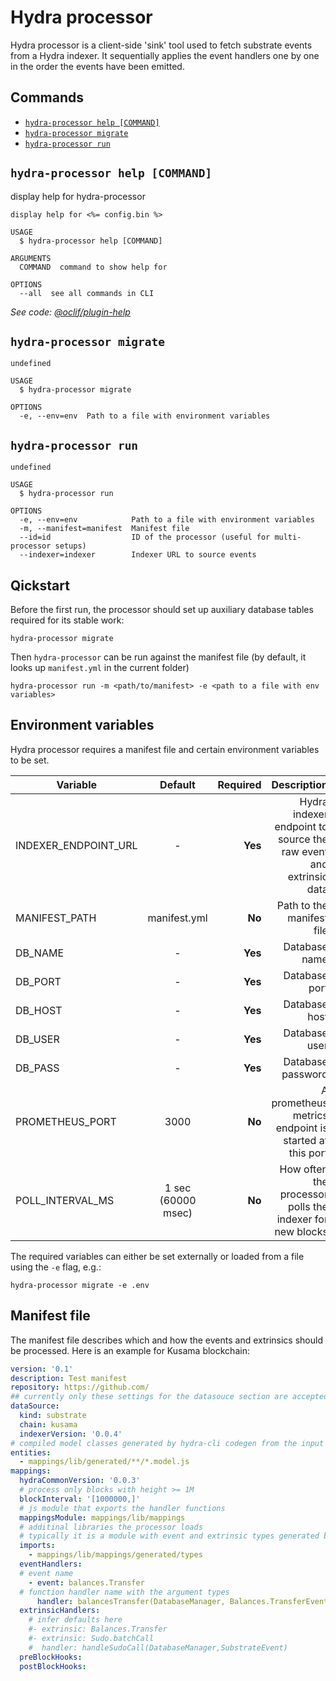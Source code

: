 # Hydra processor

Hydra processor is a client-side 'sink' tool used to fetch substrate events from a Hydra indexer.
It sequentially applies the event handlers one by one in the order the events have been emitted.


## Commands
<!-- commands -->
* [`hydra-processor help [COMMAND]`](#hydra-processor-help-command)
* [`hydra-processor migrate`](#hydra-processor-migrate)
* [`hydra-processor run`](#hydra-processor-run)

## `hydra-processor help [COMMAND]`

display help for hydra-processor

```
display help for <%= config.bin %>

USAGE
  $ hydra-processor help [COMMAND]

ARGUMENTS
  COMMAND  command to show help for

OPTIONS
  --all  see all commands in CLI
```

_See code: [@oclif/plugin-help](https://github.com/oclif/plugin-help/blob/v2.2.3/src/commands/help.ts)_

## `hydra-processor migrate`

```
undefined

USAGE
  $ hydra-processor migrate

OPTIONS
  -e, --env=env  Path to a file with environment variables
```

## `hydra-processor run`

```
undefined

USAGE
  $ hydra-processor run

OPTIONS
  -e, --env=env            Path to a file with environment variables
  -m, --manifest=manifest  Manifest file
  --id=id                  ID of the processor (useful for multi-processor setups)
  --indexer=indexer        Indexer URL to source events
```
<!-- commandsstop -->

## Qickstart

Before the first run, the processor should set up auxiliary database tables required for its stable work:

```
hydra-processor migrate 
```

Then `hydra-processor` can be run against the manifest file (by default, it looks up `manifest.yml` in the current folder) 

```
hydra-processor run -m <path/to/manifest> -e <path to a file with env variables>
```

## Environment variables

Hydra processor requires a manifest file and certain environment variables to be set.


| Variable        | Default           | Required  | Description |
| -------|:------:| --------:| ---------------------------:|
| INDEXER_ENDPOINT_URL      | - | **Yes** | Hydra indexer endpoint to source the raw event and extrinsic data |
| MANIFEST_PATH      | manifest.yml | **No** | Path to the manifest file |
| DB_NAME | - | **Yes** | Database name |
| DB_PORT | - | **Yes** | Database port |
| DB_HOST | - | **Yes** | Database host |
| DB_USER | - | **Yes** | Database user |
| DB_PASS | - | **Yes** | Database password |
| PROMETHEUS_PORT | 3000 | **No** | A prometheus metrics endpoint is started at this port |
| POLL_INTERVAL_MS | 1 sec (60000 msec) | **No** | How often the processor polls the indexer for new blocks |


The required variables can either be set externally or loaded from a file using the `-e` flag, e.g.:
```
hydra-processor migrate -e .env
```

## Manifest file

The manifest file describes which and how the events and extrinsics should be processed.
Here is an example for Kusama blockchain:

```yml
version: '0.1'
description: Test manifest
repository: https://github.com/
## currently only these settings for the datasouce section are accepted
dataSource:
  kind: substrate 
  chain: kusama
  indexerVersion: '0.0.4'
# compiled model classes generated by hydra-cli codegen from the input schema 
entities:
  - mappings/lib/generated/**/*.model.js
mappings:
  hydraCommonVersion: '0.0.3'
  # process only blocks with height >= 1M 
  blockInterval: '[1000000,]'
  # js module that exports the handler functions 
  mappingsModule: mappings/lib/mappings
  # additinal libraries the processor loads
  # typically it is a module with event and extrinsic types generated by hydra-typegen 
  imports:
    - mappings/lib/mappings/generated/types
  eventHandlers:
  # event name
    - event: balances.Transfer 
  # function handler name with the argument types
      handler: balancesTransfer(DatabaseManager, Balances.TransferEvent)
  extrinsicHandlers:
    # infer defaults here
    #- extrinsic: Balances.Transfer 
    #- extrinsic: Sudo.batchCall 
    #  handler: handleSudoCall(DatabaseManager,SubstrateEvent)
  preBlockHooks:
  postBlockHooks:
```
